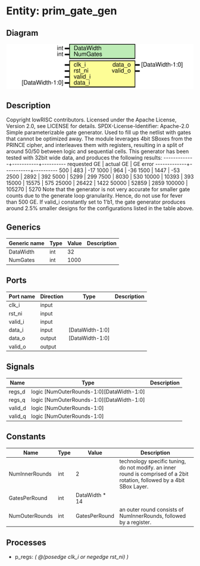 # Entity: prim_gate_gen
## Diagram
![Diagram](prim_gate_gen.svg "Diagram")
## Description
Copyright lowRISC contributors.
 Licensed under the Apache License, Version 2.0, see LICENSE for details.
 SPDX-License-Identifier: Apache-2.0
 Simple parameterizable gate generator. Used to fill up the netlist with gates that cannot be
 optimized away.
 The module leverages 4bit SBoxes from the PRINCE cipher, and interleaves them with registers,
 resulting in a split of around 50/50 between logic and sequential cells.
 This generator has been tested with 32bit wide data, and produces the following results:
 -------------+-----------+----------
 requested GE | actual GE | GE error
 -------------+-----------+----------
 500          |  483      |  -17
 1000         |  964      |  -36
 1500         |  1447     |  -53
 2500         |  2892     |  392
 5000         |  5299     |  299
 7500         |  8030     |  530
 10000        |  10393    |  393
 15000        |  15575    |  575
 25000        |  26422    |  1422
 50000        |  52859    |  2859
 100000       |  105270   |  5270
 Note that the generator is not very accurate for smaller gate counts due to the generate loop
 granularity. Hence, do not use for fever than 500 GE.
 If valid_i constantly set to 1'b1, the gate generator produces around 2.5% smaller designs for
 the configurations listed in the table above.
 
## Generics
| Generic name | Type | Value | Description |
| ------------ | ---- | ----- | ----------- |
| DataWidth    | int  | 32    |             |
| NumGates     | int  | 1000  |             |
## Ports
| Port name | Direction | Type            | Description |
| --------- | --------- | --------------- | ----------- |
| clk_i     | input     |                 |             |
| rst_ni    | input     |                 |             |
| valid_i   | input     |                 |             |
| data_i    | input     | [DataWidth-1:0] |             |
| data_o    | output    | [DataWidth-1:0] |             |
| valid_o   | output    |                 |             |
## Signals
| Name    | Type                                      | Description |
| ------- | ----------------------------------------- | ----------- |
| regs_d  | logic [NumOuterRounds-1:0][DataWidth-1:0] |             |
| regs_q  | logic [NumOuterRounds-1:0][DataWidth-1:0] |             |
| valid_d | logic [NumOuterRounds-1:0]                |             |
| valid_q | logic [NumOuterRounds-1:0]                |             |
## Constants
| Name           | Type | Value          | Description                                                                                                                |
| -------------- | ---- | -------------- | -------------------------------------------------------------------------------------------------------------------------- |
| NumInnerRounds | int  | 2              | technology specific tuning, do not modify. an inner round is comprised of a 2bit rotation, followed by a 4bit SBox Layer.  |
| GatesPerRound  | int  | DataWidth * 14 |                                                                                                                            |
| NumOuterRounds | int  | GatesPerRound  | an outer round consists of NumInnerRounds, followed by a register.                                                         |
## Processes
- p_regs: _( @(posedge clk_i or negedge rst_ni) )_

